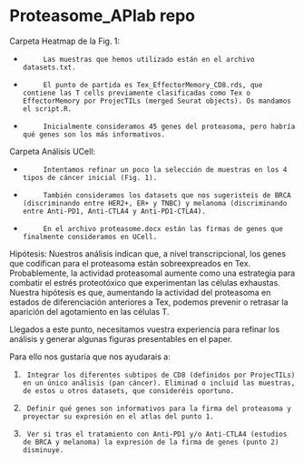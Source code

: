 # Proteasome_APlab repo

Carpeta Heatmap de la Fig. 1:
 
-          Las muestras que hemos utilizado están en el archivo datasets.txt.
-          El punto de partida es Tex_EffectorMemory_CD8.rds, que contiene las T cells previamente clasificadas como Tex o EffectorMemory por ProjecTILs (merged Seurat objects). Os mandamos el script.R.
-          Inicialmente consideramos 45 genes del proteasoma, pero habría qué genes son los más informativos.
 
Carpeta Análisis UCell:
 
-          Intentamos refinar un poco la selección de muestras en los 4 tipos de cáncer inicial (Fig. 1).
-          También consideramos los datasets que nos sugeristeis de BRCA (discriminando entre HER2+, ER+ y TNBC) y melanoma (discriminando entre Anti-PD1, Anti-CTLA4 y Anti-PD1-CTLA4).
-          En el archivo proteasome.docx están las firmas de genes que finalmente consideramos en UCell.
 
Hipótesis: Nuestros análisis indican que, a nivel transcripcional, los genes que codifican para el proteasoma están sobreexpreados en Tex. Probablemente, la actividad proteasomal aumente como una estrategia para combatir el estrés proteotóxico que experimentan las células exhaustas. Nuestra hipótesis es que, aumentando la actividad del proteasoma en estados de diferenciación anteriores a Tex, podemos prevenir o retrasar la aparición del agotamiento en las células T.
 
Llegados a este punto, necesitamos vuestra experiencia para refinar los análisis y generar algunas figuras presentables en el paper.
 
Para ello nos gustaría que nos ayudarais a:
 
1)      Integrar los diferentes subtipos de CD8 (definidos por ProjecTILs) en un único análisis (pan cáncer). Eliminad o incluid las muestras, de estos u otros datasets, que consideréis oportuno.
2)      Definir qué genes son informativos para la firma del proteasoma y proyectar su expresión en el atlas del punto 1.
3)      Ver si tras el tratamiento con Anti-PD1 y/o Anti-CTLA4 (estudios de BRCA y melanoma) la expresión de la firma de genes (punto 2) disminuye.
 
